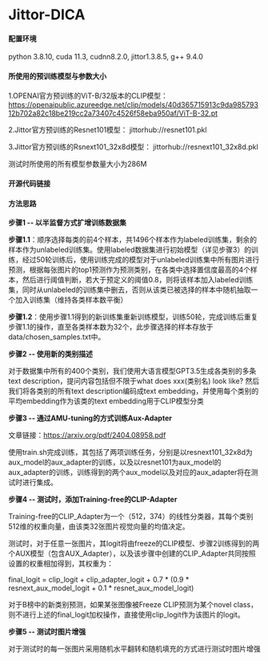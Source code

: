 # Jittor-DICA

#### 配置环境 
python 3.8.10, cuda 11.3, cudnn8.2.0, jittor1.3.8.5, g++ 9.4.0

#### 所使用的预训练模型与参数大小

1.OPENAI官方预训练的ViT-B/32版本的CLIP模型：
https://openaipublic.azureedge.net/clip/models/40d365715913c9da98579312b702a82c18be219cc2a73407c4526f58eba950af/ViT-B-32.pt

2.Jittor官方预训练的Resnet101模型：
jittorhub://resnet101.pkl

3.Jittor官方预训练的Rsnext101_32x8d模型：
jittorhub://resnext101_32x8d.pkl

测试时所使用的所有模型参数量大小为286M

#### 开源代码链接


#### 方法思路
**步骤1 -- 以半监督方式扩增训练数据集**

**步骤1.1**：顺序选择每类的前4个样本，共1496个样本作为labeled训练集，剩余的样本作为unlabeled训练集。使用labeled数据集进行初始模型（详见步骤3）的训练，经过50轮训练后，使用训练完成的模型对于unlabeled训练集中所有图片进行预测，根据每张图片的top1预测作为预测类别，在各类中选择置信度最高的4个样本，然后进行阈值判断，若大于预定义的阈值0.8，则将该样本加入labeled训练集，同时从unlabeled的训练集中删去，否则从该类已被选择的样本中随机抽取一个加入训练集（维持各类样本数平衡）

**步骤1.2**：使用步骤1.1得到的新训练集重新训练模型，训练50轮，完成训练后重复步骤1.1的操作，直至各类样本数为32个，此步骤选择的样本存放于data/chosen_samples.txt中。

**步骤2 -- 使用新的类别描述**

对于数据集中所有的400个类别，我们使用大语言模型GPT3.5生成各类别的多条text description，提问内容包括但不限于what does xxx(类别名) look like?
然后我们将各类别的所有text description编码成text embedding，并使用每个类别的平均embedding作为该类的text embedding用于CLIP模型分类


**步骤3 -- 通过AMU-tuning的方式训练Aux-Adapter**

文章链接：https://arxiv.org/pdf/2404.08958.pdf

使用train.sh完成训练，其包括了两项训练任务，分别是以resnext101_32x8d为aux_model的aux_adapter的训练，以及以resnet101为aux_model的aux_adapter的训练，训练得到的两个aux_model以及对应的aux_adapter将在测试时进行集成。

**步骤4 -- 测试时，添加Training-free的CLIP-Adapter**

Training-free的CLIP_Adapter为一个（512，374）的线性分类器，其每个类别512维的权重向量，由该类32张图片视觉向量的均值决定。

测试时，对于任意一张图片，其logit将由freeze的CLIP模型、步骤2训练得到的两个AUX模型（包含AUX_Adapter），以及该步骤中创建的CLIP_Adapter共同按照设置的权重相加得到，其权重为：

final_logit = clip_logit + clip_adapter_logit + 0.7 \* (0.9 \* resnext_aux_model_logit + 0.1 \* resnet_aux_model_logit)

对于B榜中的新类别预测，如果某张图像被Freeze CLIP预测为某个novel class，则不进行上述的final_logit加权操作，直接使用clip_logit作为该图片的logit。

**步骤5 -- 测试时图片增强**

对于测试时的每一张图片采用随机水平翻转和随机填充的方式进行测试时图片增强
